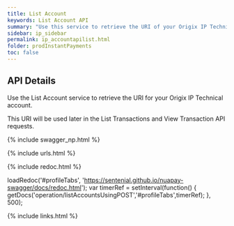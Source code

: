 ```yaml
---
title: List Account
keywords: List Account API
summary: "Use this service to retrieve the URI of your Origix IP Technical Account (or Shadow Account). This is required for subsequent calls to other Account services."
sidebar: ip_sidebar
permalink: ip_accountapilist.html
folder: prodInstantPayments
toc: false
---
```


## API Details

Use the List Account service to retrieve the URI for your Origix IP Technical account.

This URI will be used later in the List Transactions and View Transaction API requests.



{% include swagger_np.html %}

{% include urls.html %}


<ul id="profileTabs" class="nav nav-tabs">


</ul>

{% include redoc.html %}

loadRedoc('#profileTabs', 'https://sentenial.github.io/nuapay-swagger/docs/redoc.html');
var timerRef = setInterval(function() { getDocs('operation/listAccountsUsingPOST','#profileTabs',timerRef); }, 500);


</script>


<div id="mydiv"></div>
</div>
</div>

{% include links.html %}
